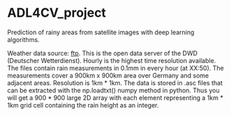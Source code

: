# ADL4CV_project
Prediction of rainy areas from satellite images with deep learning algorithms.

Weather data source: [ftp](ftp://ftp-cdc.dwd.de/pub/CDC/grids_germany/hourly/radolan/historical/asc/).
This is the open data server of the DWD (Deutscher Wetterdienst). Hourly is the highest time resolution available. The files contain rain measurements in 0.1mm in every hour (at XX:50). The measurements cover a 900km x 900km area over Germany and some adjacent areas. Resolution is 1km * 1km. The data is stored in .asc files that can be extracted with the np.loadtxt() numpy method in python. Thus you will get a 900 * 900 large 2D array with each element representing a 1km * 1km grid cell containing the rain height as an integer.
